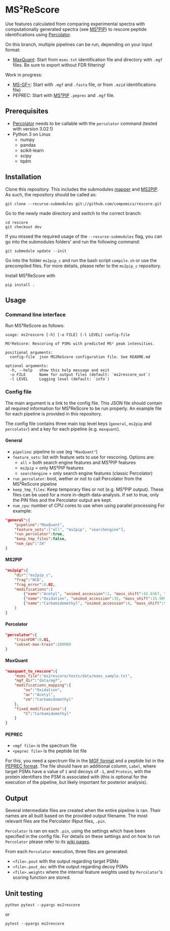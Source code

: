 # MS²ReScore

Use features calculated from comparing experimental spectra with computationally
generated spectra (see [MS²PIP](https://github.com/compomics/ms2pip_c)) to
rescore peptide identifications using
[Percolator](https://github.com/percolator/percolator/).

On this branch, multiple pipelines can be run, depending on your input format:
- [MaxQuant](https://www.maxquant.org/): Start from `msms.txt` identification
file and directory with `.mgf` files. Be sure to export without FDR filtering!

Work in progress:
- [MS-GF+](https://omics.pnl.gov/software/ms-gf): Start with `.mgf` and `.fasta`
file, or from `.mzid` identifications file)
- PEPREC: Start with [MS²PIP](https://github.com/compomics/ms2pip_c) `.peprec`
and `.mgf` file.

## Prerequisites
- [Percolator](https://github.com/percolator/percolator/) needs to be callable
with the `percolator` command (tested with version 3.02.1)
- Python 3 on Linux
  - numpy
  - pandas
  - scikit-learn
  - scipy
  - tqdm

## Installation
Clone this repository. This includes the submodules
[mapper](https://github.com/anasilviacs/mapper/tree/0ee46adcbb20a118a8274908255cc8b3f95a51db)
and [MS2PIP](https://github.com/anasilviacs/ms2pip_c/tree/6f037dc2d0797cd25061aaed8091d625123971e1).
As such, the repository should be called as:

```
git clone --recurse-submodules git://github.com/compomics/rescore.git
```

Go to the newly made directory and switch to the correct branch:
```
cd rescore
git checkout dev
```

If you missed the required usage of the `--recurse-submodules` flag, you can go
into the submodules folders' and run the following command:
```
git submodule update --init
```

Go into the folder `ms2pip_c` and run the bash script `compile.sh` or use the 
precompiled files. For more details, please refer to the `ms2pip_c` repository.

Install MS²ReScore with
```
pip install .
```

## Usage
### Command line interface
Run MS²ReScore as follows:
```
usage: ms2rescore [-h] [-o FILE] [-l LEVEL] config-file

MS²ReScore: Rescoring of PSMs with predicted MS² peak intensities.

positional arguments:
  config-file  json MS2ReScore configuration file. See README.md

optional arguments:
  -h, --help   show this help message and exit
  -o FILE      Name for output files (default: `ms2rescore_out`)
  -l LEVEL     Logging level (default: `info`)
  ```

### Config file
The main argument is a link to the config file. This JSON file should contain
all required information for MS²ReScore to be run properly. An example file for
each pipeline is provided in this repository.

The config file contains three main top level keys (`general`, `ms2pip` and
`percolator`) and a key for each pipeline (e.g. `maxquant`). 

#### General
- `pipeline`: pipeline to use (eg `"MaxQuant"`)
- `feature_sets`: list with feature sets to use for rescoring. Options are:
    - `all` = both search engine features and MS²PIP features
    - `ms2pip` = only MS²PIP features
    - `searchengine` = only search engine features (classic Percolator)
- `run_percolator`: bool, wether or not to call Percolator from the MS²ReScore
pipeline
- `keep_tmp_files`: Keep temporary files or not (e.g. MS²PIP output). These
files can be used for a more in-depth data-analysis. If set to true, only the
PIN files and the Percolator output are kept.
- `num_cpu`: number of CPU cores to use when using parallel processing
For example:
```json
"general":{
    "pipeline":"MaxQuant",
    "feature_sets":["all", "ms2pip", "searchengine"],
    "run_percolator":true,
    "keep_tmp_files":false,
    "num_cpu":"24"
}
```

#### MS2PIP
```json
"ms2pip":{
    "dir":"ms2pip_c",
    "frag":"HCD",
    "frag_error":0.02,
    "modifications":[
        {"name":"Acetyl", "unimod_accession":1, "mass_shift":42.0367, "amino_acid":null, "n_term":true, "fixed":false},
        {"name":"Oxidation", "unimod_accession":35, "mass_shift":15.9994, "amino_acid":"M", "n_term":false, "fixed":false},
        {"name":"Carbamidomethyl", "unimod_accession":4, "mass_shift":57.0513, "amino_acid":"C", "n_term":false, "fixed":true}
    ]
}
```

#### Percolator
```json
"percolator":{
    "trainFDR":0.01,
    "subset-max-train":200000
}
```

#### MaxQuant
```json
"maxquant_to_rescore":{
    "msms_file":"ms2rescore/tests/data/msms_sample.txt",
    "mgf_dir":"data/mgf",
    "modifications_mapping":{
        "ox":"Oxidation",
        "ac":"Acetyl",
        "cm":"Carbamidomethyl"
    },
    "fixed_modifications":{
        "C":"Carbamidomethyl"
    }
}
```
#### PEPREC
- `<mgf file>` is the spectrum file
- `<peprec file>` is the peptide list file

For this, you need a spectrum file in the [MGF format](http://www.matrixscience.com/help/data_file_help.html) and a peptide list in the [PEPREC format](https://github.com/compomics/ms2pip_c/#peprec-file). The file should have an additional column, `Label`, where target PSMs have a value of `1` and decoys of `-1`, and `Protein`, with the protein identifiers the PSM is associated with (this is optional for the execution of the pipeline, but likely important for posterior analysis).

## Output

Several intermediate files are created when the entire pipeline is ran. Their names are all built based on the provided output filename. The most relevant files are the Percolator INput files, `.pin`.

`Percolator` is ran on each `.pin`, using the settings which have been specified in the config file. For details on these settings and on how to run `Percolator` please refer to its [wiki pages](https://github.com/percolator/percolator/wiki).

From each `Percolator` execution, three files are generated:
- `<file>.pout` with the output regarding target PSMs
- `<file>.pout_dec` with the output regarding decoy PSMs
- `<file>.weights` where the internal feature weights used by `Percolator`'s scoring function are stored.


## Unit testing
```
python pytest --pyargs ms2rescore
```
or
```
pytest --pyargs ms2rescore
```